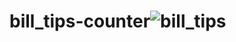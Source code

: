 # bill_tips-counter![bill_tips](https://github.com/AmirHam-Za/bill_tips-counter/assets/125890933/13a308fd-7eb1-4ce7-adde-bd90f34735a2)
